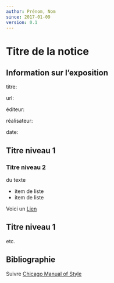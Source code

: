 ```yaml
---
author: Prénom, Nom
since: 2017-01-09
version: 0.1
---
```


# Titre de la notice

## Information sur l’exposition

titre:

url:

éditeur:

réalisateur:

date:

## Titre niveau 1

### Titre niveau 2

du texte

- item de liste
- item de liste

Voici un [Lien](url.md)

## Titre niveau 1

etc.

## Bibliographie

Suivre [Chicago Manual of Style](http://www.chicagomanualofstyle.org)

